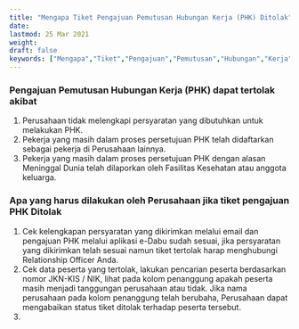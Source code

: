 ```yaml
---
title: "Mengapa Tiket Pengajuan Pemutusan Hubungan Kerja (PHK) Ditolak"
date: 
lastmod: 25 Mar 2021
weight: 
draft: false
keywords: ["Mengapa","Tiket","Pengajuan","Pemutusan","Hubungan","Kerja","PHK","Ditolak"]
---
```


### Pengajuan Pemutusan Hubungan Kerja (PHK) dapat tertolak akibat

1. Perusahaan tidak melengkapi persyaratan yang dibutuhkan untuk melakukan PHK.
2. Pekerja yang masih dalam proses persetujuan PHK telah didaftarkan sebagai pekerja di Perusahaan lainnya.
3. Pekerja yang masih dalam proses persetujuan PHK dengan alasan Meninggal Dunia telah dilaporkan oleh Fasilitas Kesehatan atau anggota keluarga.

### Apa yang harus dilakukan oleh Perusahaan jika tiket pengajuan PHK Ditolak

1. Cek kelengkapan persyaratan yang dikirimkan melalui email dan pengajuan PHK melalui aplikasi e-Dabu sudah sesuai, jika persyaratan yang dikirimkan telah sesuai namun tiket tertolak harap menghubungi Relationship Officer Anda.
2. Cek data peserta yang tertolak, lakukan pencarian peserta berdasarkan nomor JKN-KIS / NIK, lihat pada kolom penanggung apakah peserta masih menjadi tanggungan perusahaan atau tidak. Jika nama perusahaan pada kolom penanggung telah berubaha, Perusahaan dapat mengabaikan status tiket ditolak terhadap peserta tersebut.
3. 